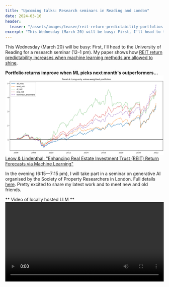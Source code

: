 ```yaml
---
title: "Upcoming talks: Research seminars in Reading and London"
date: 2024-03-16
header:
  teaser: "/assets/images/teaser/reit-return-predictability-portfolios.png"
excerpt: "This Wednesday (March 20) will be busy: First, I'll head to the University of Reading for a research seminar (12–1 pm). My paper shows how REIT return predictability increases when machine learning methods are allowed to shine. In the evening (6:15—7:15 pm), I will take part in a seminar on generative AI organised by the Society of Property Researchers in London. Pretty excited to share my work and to meet new and old friends."
---
```


This Wednesday (March 20) will be busy: First, I'll head to the University of Reading for a research seminar (12–1 pm). My paper shows how <a class='external-link' href='https://www.lindenthal.eu/research/#reitpredictability'>REIT return predictability increases when machine learning methods are allowed to shine</a>.

**Portfolio returns improve when ML picks next month's outperformers...**
<img src="/assets/images/teaser/reit-return-predictability-portfolios.png">
<a class='external-link' href='https://www.lindenthal.eu/research/#reitpredictability'>Leow & Lindenthal: "Enhancing Real Estate Investment Trust (REIT) Return Forecasts via Machine Learning"</a>


In the evening (6:15—7:15 pm), I will take part in a seminar on generative AI organised by the Society of Property Researchers in London. Full details <a href='https://www.sprweb.com/Public/Public/Events/Event_DisplayMain.aspx?EventKey=80b608cd-ac8c-4ab7-a625-5b18f7eb4d56&iSearchResult=true' class="external-link">here</a>. Pretty excited to share my latest work and to meet new and old
friends.

** Video of locally hosted LLM **
<video controls autoplay width="100%">
 <source src="https://www.dropbox.com/scl/fi/2bho87p2hjlsroh95y60x/all.webm?rlkey=tswttwd4yecnsaqfz6my6roas&raw=1" type="video/webm">
</video>
